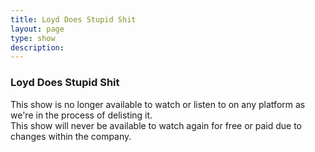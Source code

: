 ```yaml
---
title: Loyd Does Stupid Shit
layout: page
type: show
description:
---
```


<h3>Loyd Does Stupid Shit</h3>
This show is no longer available to watch or listen to on any platform as we're in the process of delisting it.<br>
This show will never be available to watch again for free or paid due to changes within the company.

<script src="show-scripts.js"></script>